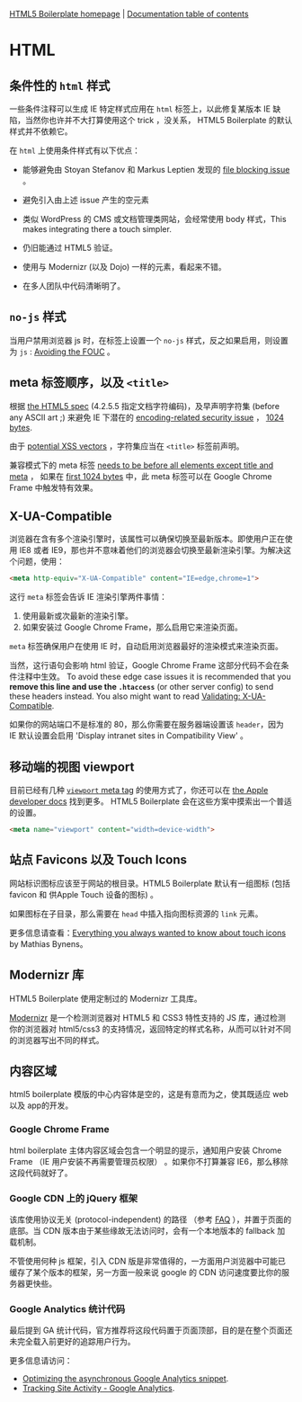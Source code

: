 [HTML5 Boilerplate homepage](http://html5boilerplate.com) | [Documentation
table of contents](README.md)

# HTML

## 条件性的 `html` 样式

一些条件注释可以生成 IE 特定样式应用在 `html` 标签上，以此修复某版本 IE 缺陷，当然你也许并不大打算使用这个 trick ，没关系， HTML5 Boilerplate 的默认样式并不依赖它。

在 `html` 上使用条件样式有以下优点：

* 能够避免由 Stoyan Stefanov 和 Markus Leptien 发现的 [file blocking
  issue](http://webforscher.wordpress.com/2010/05/20/ie-6-slowing-down-ie-8/) 。
  
* 避免引入由上述 issue 产生的空元素
* 类似 WordPress 的 CMS 或文档管理类网站，会经常使用 body 样式，This makes
  integrating there a touch simpler.
* 仍旧能通过 HTML5 验证。
* 使用与 Modernizr (以及 Dojo) 一样的元素，看起来不错。
* 在多人团队中代码清晰明了。


## `no-js` 样式

当用户禁用浏览器 js 时，在标签上设置一个 `no-js` 样式，反之如果启用，则设置为 `js` : [Avoiding the
FOUC](http://paulirish.com/2009/avoiding-the-fouc-v3/) 。


## meta 标签顺序，以及 `<title>`

根据 [the HTML5
spec](http://www.whatwg.org/specs/web-apps/current-work/complete/semantics.html#charset)
(4.2.5.5 指定文档字符编码)，及早声明字符集 (before any ASCII art ;) 来避免 IE 下潜在的 [encoding-related security
issue](http://code.google.com/p/doctype/wiki/ArticleUtf7) ， [1024
bytes](http://www.whatwg.org/specs/web-apps/current-work/multipage/semantics.html#charset).

由于 [potential XSS
vectors](http://code.google.com/p/doctype-mirror/wiki/ArticleUtf7) ，字符集应当在 `<title>` 标签前声明。

兼容模式下的 meta 标签 [needs to be before all elements except
title and meta](http://h5bp.com/f "Defining Document Compatibility - MSDN") ，
如果在 [first 1024
bytes](http://code.google.com/p/chromium/issues/detail?id=23003) 中，此 meta 标签可以在 Google Chrome Frame 中触发特有效果。


## X-UA-Compatible

浏览器在含有多个渲染引擎时，该属性可以确保切换至最新版本。即使用户正在使用 IE8 或者 IE9，那也并不意味着他们的浏览器会切换至最新渲染引擎。为解决这个问题，使用：

```html
<meta http-equiv="X-UA-Compatible" content="IE=edge,chrome=1">
```

这行 `meta` 标签会告诉 IE 渲染引擎两件事情：

1. 使用最新或次最新的渲染引擎。
2. 如果安装过 Google Chrome Frame，那么启用它来渲染页面。

`meta` 标签确保用户在使用 IE 时，自动启用浏览器最好的渲染模式来渲染页面。

当然，这行语句会影响 html 验证，Google Chrome Frame 这部分代码不会在条件注释中生效。 To avoid these edge case issues it is recommended that
you **remove this line and use the `.htaccess`** (or other server config)
to send these headers instead. You also might want to read [Validating:
X-UA-Compatible](http://groups.google.com/group/html5boilerplate/browse_thread/thread/6d1b6b152aca8ed2).

如果你的网站端口不是标准的 80，那么你需要在服务器端设置该 `header`，因为 IE 默认设置会启用 'Display
intranet sites in Compatibility View' 。


## 移动端的视图 viewport

目前已经有几种 [`viewport` meta
tag](https://docs.google.com/present/view?id=dkx3qtm_22dxsrgcf4 "Viewport and
Media Queries - The Complete Idiot's Guide") 的使用方式了，你还可以在 [the
Apple developer docs](http://j.mp/mobileviewport) 找到更多。 HTML5 Boilerplate 会在这些方案中摸索出一个普适的设置。

```html
<meta name="viewport" content="width=device-width">
```

## 站点 Favicons 以及 Touch Icons

网站标识图标应该至于网站的根目录。HTML5
Boilerplate 默认有一组图标 (包括 favicon 和 供Apple Touch 设备的图标) 。

如果图标在子目录，那么需要在 `head` 中插入指向图标资源的 `link` 元素。

更多信息请查看：[Everything you always wanted to know
about touch icons](http://mathiasbynens.be/notes/touch-icons) by Mathias
Bynens。

## Modernizr 库

HTML5 Boilerplate 使用定制过的 Modernizr 工具库。

[Modernizr](http://modernizr.com) 是一个检测浏览器对 HTML5 和 CSS3 特性支持的 JS 库，通过检测你的浏览器对 html5/css3 的支持情况，返回特定的样式名称，从而可以针对不同的浏览器写出不同的样式。


## 内容区域

html5 boilerplate 模版的中心内容体是空的，这是有意而为之，使其既适应 web 以及 app的开发。

### Google Chrome Frame

html boilerplate 主体内容区域会包含一个明显的提示，通知用户安装 Chrome
Frame （IE 用户安装不再需要管理员权限） 。如果你不打算兼容 IE6，那么移除这段代码就好了。


### Google CDN 上的 jQuery 框架

该库使用协议无关 (protocol-independent) 的路径 （参考 [FAQ](faq.md) ），并置于页面的底部。当 CDN 版本由于某些缘故无法访问时，会有一个本地版本的 fallback 加载机制。

不管使用何种 js 框架，引入 CDN 版是非常值得的，一方面用户浏览器中可能已缓存了某个版本的框架，另一方面一般来说 google 的 CDN 访问速度要比你的服务器更快些。

### Google Analytics 统计代码

最后提到 GA 统计代码，官方推荐将这段代码置于页面顶部，目的是在整个页面还未完全载入前更好的追踪用户行为。

更多信息请访问：

* [Optimizing the asynchronous Google Analytics
  snippet](http://mathiasbynens.be/notes/async-analytics-snippet).
* [Tracking Site Activity - Google
  Analytics](http://code.google.com/apis/analytics/docs/tracking/asyncTracking.html).
